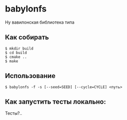 # babylonfs

Ну вавилонская библиотека типа

## Как собирать

    $ mkdir build
    $ cd build
    $ cmake ..
    $ make

## Использование

    $ babylonfs -f -s [--seed=SEED] [--cycle=CYCLE] <путь>

## Как запустить тесты локально:

Тесты?..
